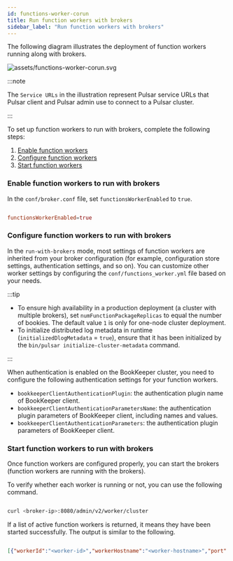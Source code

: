 ```yaml
---
id: functions-worker-corun
title: Run function workers with brokers
sidebar_label: "Run function workers with brokers"
---
```


The following diagram illustrates the deployment of function workers running along with brokers. 

![assets/functions-worker-corun.svg](/assets/functions-worker-corun.svg)

:::note
 
The `Service URLs` in the illustration represent Pulsar service URLs that Pulsar client and Pulsar admin use to connect to a Pulsar cluster.

:::

To set up function workers to run with brokers, complete the following steps:
1. [Enable function workers](#enable-function-workers-to-run-with-brokers)
2. [Configure function workers](#configure-function-workers-to-run-with-brokers)
3. [Start function workers](#start-function-workers-with-brokers-to-run-with-brokers)


### Enable function workers to run with brokers

In the `conf/broker.conf` file, set `functionsWorkerEnabled` to `true`.

```conf

functionsWorkerEnabled=true

```

### Configure function workers to run with brokers

In the `run-with-brokers` mode, most settings of function workers are inherited from your broker configuration (for example, configuration store settings, authentication settings, and so on). You can customize other worker settings by configuring the `conf/functions_worker.yml` file based on your needs. 

:::tip

- To ensure high availability in a production deployment (a cluster with multiple brokers), set `numFunctionPackageReplicas` to equal the number of bookies. The default value `1` is only for one-node cluster deployment. 
- To initialize distributed log metadata in runtime (`initializedDlogMetadata` = `true`), ensure that it has been initialized by the `bin/pulsar initialize-cluster-metadata` command.

:::

When authentication is enabled on the BookKeeper cluster, you need to configure the following authentication settings for your function workers.
- `bookkeeperClientAuthenticationPlugin`: the authentication plugin name of BookKeeper client.
- `bookkeeperClientAuthenticationParametersName`: the authentication plugin parameters of BookKeeper client, including names and values.
- `bookkeeperClientAuthenticationParameters`: the authentication plugin parameters of BookKeeper client.

### Start function workers to run with brokers

Once function workers are configured properly, you can start the brokers (function workers are running with the brokers).

To verify whether each worker is running or not, you can use the following command.

```bash

curl <broker-ip>:8080/admin/v2/worker/cluster

```

If a list of active function workers is returned, it means they have been started successfully. The output is similar to the following.

```json

[{"workerId":"<worker-id>","workerHostname":"<worker-hostname>","port":8080}]

```